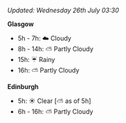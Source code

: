 *Updated: Wednesday 26th July 03:30*

**Glasgow**

* 5h - 7h: :cloud: Cloudy
* 8h - 14h: :partly_sunny: Partly Cloudy
* 15h: :umbrella: Rainy
* 16h: :partly_sunny: Partly Cloudy

**Edinburgh**

* 5h: :sunny: Clear [:partly_sunny: as of 5h]
* 6h - 16h: :partly_sunny: Partly Cloudy

